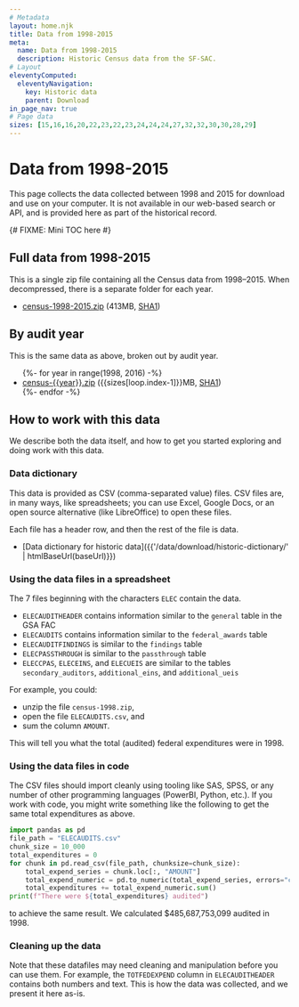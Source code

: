 ```yaml
---
# Metadata
layout: home.njk
title: Data from 1998-2015
meta:
  name: Data from 1998-2015
  description: Historic Census data from the SF-SAC.
# Layout
eleventyComputed:
  eleventyNavigation:
    key: Historic data
    parent: Download
in_page_nav: true
# Page data
sizes: [15,16,16,20,22,23,22,23,24,24,24,27,32,32,30,30,28,29]
---
```


# Data from 1998-2015

This page collects the data collected between 1998 and 2015 for download and use on your computer. It is not available in our web-based search or API, and is provided here as part of the historical record.

{#
FIXME: Mini TOC here
#}

## Full data from 1998-2015

This is a single zip file containing all the Census data from 1998–2015. When decompressed, there is a separate folder for each year.

* [census-1998-2015.zip]({{global.csv_base}}/census/csv/census-1998-2015.zip)  (413MB, [SHA1]({{global.csv_base}}/census/csv/census-1998-2015.sha1))

## By audit year

This is the same data as above, broken out by audit year. 

<ul>
{%- for year in range(1998, 2016) -%}
  <li><a href="{{global.csv_base}}/census/csv/census-{{year}}.zip">census-{{year}}.zip</a> ({{sizes[loop.index-1]}}MB, <a href="{{global.csv_base}}/census/csv/census-{{year}}.sha1">SHA1</a>)</li>
{%- endfor -%}
</ul>


## How to work with this data

We describe both the data itself, and how to get you started exploring and doing work with this data. 

### Data dictionary

This data is provided as CSV (comma-separated value) files. CSV files are, in many ways, like spreadsheets; you can use Excel, Google Docs, or an open source alternative (like LibreOffice) to open these files. 

Each file has a header row, and then the rest of the file is data. 

* [Data dictionary for historic data]({{'/data/download/historic-dictionary/' | htmlBaseUrl(baseUrl)}})

### Using the data files in a spreadsheet

The 7 files beginning with the characters `ELEC` contain the data. 

* `ELECAUDITHEADER` contains information similar to the `general` table in the GSA FAC
* `ELECAUDITS` contains information similar to the `federal_awards` table
* `ELECAUDITFINDINGS` is similar to the `findings` table
* `ELECPASSTHROUGH` is similar to the `passthrough` table
* `ELECCPAS`, `ELECEINS`, and `ELECUEIS` are similar to the tables `secondary_auditors`, `additional_eins`, and `additional_ueis`  

For example, you could:

* unzip the file `census-1998.zip`, 
* open the file `ELECAUDITS.csv`, and 
* sum the column `AMOUNT`. 

This will tell you what the total (audited) federal expenditures were in 1998. 

### Using the data files in code

The CSV files should import cleanly using tooling like SAS, SPSS, or any number of other programming languages (PowerBI, Python, etc.).
If you work with code, you might write something like the following to get the same total expenditures as above.

```python
import pandas as pd
file_path = "ELECAUDITS.csv"
chunk_size = 10_000
total_expenditures = 0
for chunk in pd.read_csv(file_path, chunksize=chunk_size):
    total_expend_series = chunk.loc[:, "AMOUNT"]
    total_expend_numeric = pd.to_numeric(total_expend_series, errors="coerce")
    total_expenditures += total_expend_numeric.sum()
print(f"There were ${total_expenditures} audited")
```

to achieve the same result. We calculated $485,687,753,099 audited in 1998. 

### Cleaning up the data

Note that these datafiles may need cleaning and manipulation before you can use them. For example, the `TOTFEDEXPEND` column in `ELECAUDITHEADER` contains both numbers and text. This is how the data was collected, and we present it here as-is. 
